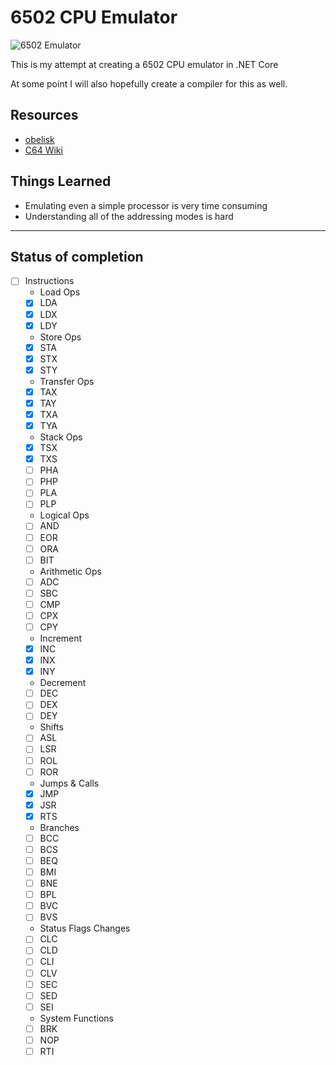 ﻿# 6502 CPU Emulator

![6502 Emulator](https://github.com/maxs-rose/6502-CPU-Emulator/workflows/6502%20Emulator/badge.svg?branch=master)

This is my attempt at creating a 6502 CPU emulator in .NET Core

At some point I will also hopefully create a compiler for this as well.

## Resources
- [obelisk](http://www.obelisk.me.uk/6502/i)
- [C64 Wiki](https://www.c64-wiki.com/)

## Things Learned
- Emulating even a simple processor is very time consuming
- Understanding all of the addressing modes is hard


---

## Status of completion

- [ ] Instructions
  - Load Ops
  - [x] LDA
  - [x] LDX
  - [x] LDY
  - Store Ops
  - [x] STA
  - [x] STX
  - [x] STY
  - Transfer Ops
  - [x] TAX
  - [x] TAY
  - [x] TXA
  - [x] TYA
  - Stack Ops
  - [x] TSX
  - [x] TXS
  - [ ] PHA
  - [ ] PHP
  - [ ] PLA
  - [ ] PLP
  - Logical Ops
  - [ ] AND
  - [ ] EOR
  - [ ] ORA
  - [ ] BIT
  - Arithmetic Ops
  - [ ] ADC
  - [ ] SBC
  - [ ] CMP
  - [ ] CPX
  - [ ] CPY
  - Increment
  - [x] INC
  - [x] INX
  - [x] INY
  - Decrement
  - [ ] DEC
  - [ ] DEX
  - [ ] DEY
  - Shifts
  - [ ] ASL
  - [ ] LSR
  - [ ] ROL
  - [ ] ROR
  - Jumps & Calls
  - [x] JMP
  - [x] JSR
  - [x] RTS
  - Branches
  - [ ] BCC
  - [ ] BCS
  - [ ] BEQ
  - [ ] BMI
  - [ ] BNE
  - [ ] BPL
  - [ ] BVC
  - [ ] BVS
  - Status Flags Changes
  - [ ] CLC
  - [ ] CLD
  - [ ] CLI
  - [ ] CLV
  - [ ] SEC
  - [ ] SED
  - [ ] SEI
  - System Functions
  - [ ] BRK
  - [ ] NOP
  - [ ] RTI